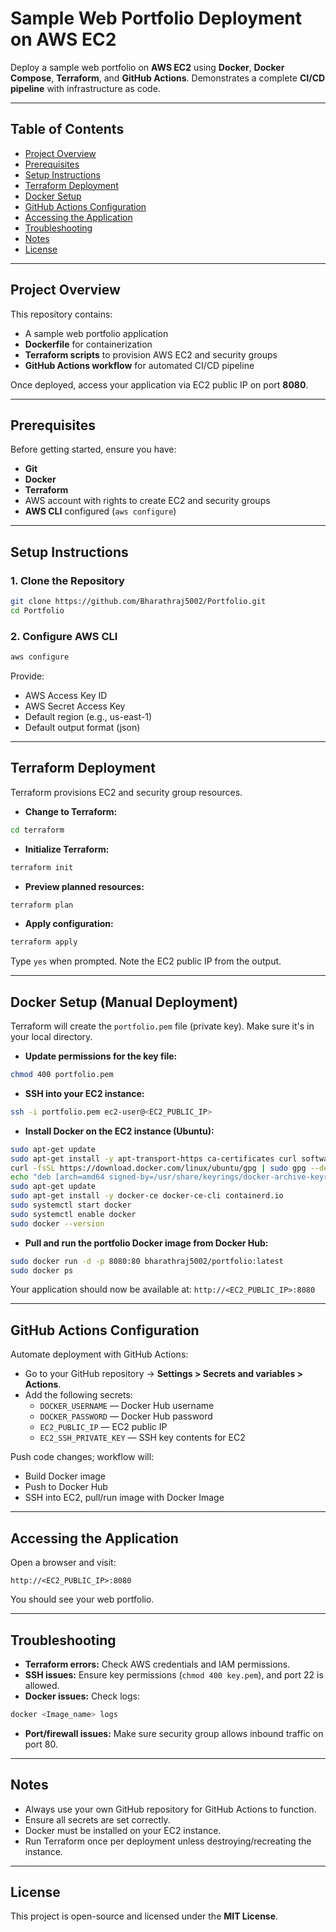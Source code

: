 # Sample Web Portfolio Deployment on AWS EC2

Deploy a sample web portfolio on **AWS EC2** using **Docker**, **Docker Compose**, **Terraform**, and **GitHub Actions**. Demonstrates a complete **CI/CD pipeline** with infrastructure as code.

***

## Table of Contents

- [Project Overview](#project-overview)
- [Prerequisites](#prerequisites)
- [Setup Instructions](#setup-instructions)
- [Terraform Deployment](#terraform-deployment)
- [Docker Setup](#docker-setup)
- [GitHub Actions Configuration](#github-actions-configuration)
- [Accessing the Application](#accessing-the-application)
- [Troubleshooting](#troubleshooting)
- [Notes](#notes)
- [License](#license)

***

## Project Overview

This repository contains:

- A sample web portfolio application
- **Dockerfile** for containerization
- **Terraform scripts** to provision AWS EC2 and security groups
- **GitHub Actions workflow** for automated CI/CD pipeline

Once deployed, access your application via EC2 public IP on port **8080**.

***

## Prerequisites

Before getting started, ensure you have:

- **Git**
- **Docker**
- **Terraform**
- AWS account with rights to create EC2 and security groups
- **AWS CLI** configured (`aws configure`)

***

## Setup Instructions

### 1. Clone the Repository

```bash
git clone https://github.com/Bharathraj5002/Portfolio.git
cd Portfolio
```


### 2. Configure AWS CLI

```bash
aws configure
```

Provide:

- AWS Access Key ID
- AWS Secret Access Key
- Default region (e.g., us-east-1)
- Default output format (json)

***

## Terraform Deployment

Terraform provisions EC2 and security group resources.

- **Change to Terraform:**

```bash
cd terraform
```

- **Initialize Terraform:**

```bash
terraform init
```

- **Preview planned resources:**

```bash
terraform plan
```

- **Apply configuration:**

```bash
terraform apply
```


Type `yes` when prompted. Note the EC2 public IP from the output.

***


## Docker Setup (Manual Deployment)

Terraform will create the `portfolio.pem` file (private key). Make sure it's in your local directory.
- **Update permissions for the key file:**

```bash
chmod 400 portfolio.pem
```

- **SSH into your EC2 instance:**

```bash
ssh -i portfolio.pem ec2-user@<EC2_PUBLIC_IP>
```

- **Install Docker on the EC2 instance (Ubuntu):**

```bash
sudo apt-get update
sudo apt-get install -y apt-transport-https ca-certificates curl software-properties-common
curl -fsSL https://download.docker.com/linux/ubuntu/gpg | sudo gpg --dearmor -o /usr/share/keyrings/docker-archive-keyring.gpg
echo "deb [arch=amd64 signed-by=/usr/share/keyrings/docker-archive-keyring.gpg] https://download.docker.com/linux/ubuntu $(lsb_release -cs) stable" | sudo tee /etc/apt/sources.list.d/docker.list > /dev/null
sudo apt-get update
sudo apt-get install -y docker-ce docker-ce-cli containerd.io
sudo systemctl start docker
sudo systemctl enable docker
sudo docker --version
```

- **Pull and run the portfolio Docker image from Docker Hub:**

```bash
sudo docker run -d -p 8080:80 bharathraj5002/portfolio:latest
sudo docker ps
```


Your application should now be available at:
`http://<EC2_PUBLIC_IP>:8080`

***



## GitHub Actions Configuration

Automate deployment with GitHub Actions:

- Go to your GitHub repository → **Settings > Secrets and variables > Actions**.
- Add the following secrets:
    - `DOCKER_USERNAME` — Docker Hub username
    - `DOCKER_PASSWORD` — Docker Hub password
    - `EC2_PUBLIC_IP` — EC2 public IP
    - `EC2_SSH_PRIVATE_KEY` — SSH key contents for EC2

Push code changes; workflow will:

- Build Docker image
- Push to Docker Hub
- SSH into EC2, pull/run image with Docker Image

***

## Accessing the Application

Open a browser and visit:

```
http://<EC2_PUBLIC_IP>:8080
```

You should see your web portfolio.

***

## Troubleshooting

- **Terraform errors:** Check AWS credentials and IAM permissions.
- **SSH issues:** Ensure key permissions (`chmod 400 key.pem`), and port 22 is allowed.
- **Docker issues:** Check logs:

```bash
docker <Image_name> logs
```

- **Port/firewall issues:** Make sure security group allows inbound traffic on port 80.

***

## Notes

- Always use your own GitHub repository for GitHub Actions to function.
- Ensure all secrets are set correctly.
- Docker must be installed on your EC2 instance.
- Run Terraform once per deployment unless destroying/recreating the instance.

***

## License

This project is open-source and licensed under the **MIT License**.
